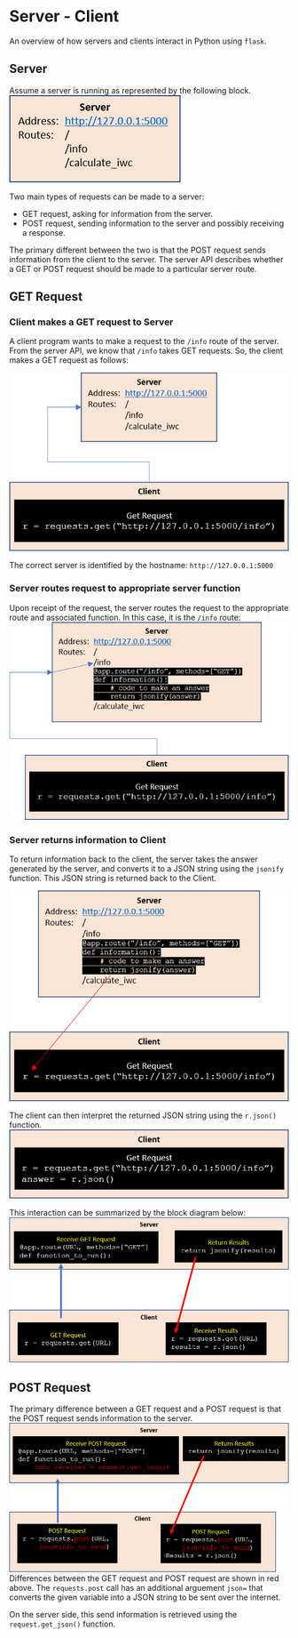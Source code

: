 # Server - Client
An overview of how servers and clients interact in Python using `flask`.
## Server
Assume a server is running as represented by the following block.
![server_only.png](server_client_diagram_files/server_only.png)

Two main types of requests can be made to a server:
* GET request, asking for information from the server.
* POST request, sending information to the server and possibly receiving a
response.

The primary different between the two is that the POST request sends
information from the client to the server.  The server API describes
whether a GET or POST request should be made to a particular server route.

## GET Request
### Client makes a GET request to Server
A client program wants to make a request to the `/info`
route of the server.  From the server API, we know that `/info` takes GET
requests.  So, the client makes a GET request as follows:

![GET_request.png](server_client_diagram_files/GET_request.png)

The correct server is identified by the hostname:  `http://127.0.0.1:5000`

### Server routes request to appropriate server function
Upon receipt of the request, the server routes the request to the appropriate
route and associated function.  In this case, it is the `/info` route:
![server_info_route.png](server_client_diagram_files/server_info_route.png)

### Server returns information to Client
To return information back to the client, the server takes the answer
generated by the server, and converts it to a JSON string using the
`jsonify` function.  This JSON string is returned back to the Client.

![GET_return.png](server_client_diagram_files/GET_return.png)

The client can then interpret the returned JSON string using the `r.json()`
function.
![client_r_json.png](server_client_diagram_files/client_r_json.png)


This interaction can be summarized by the block diagram below:
![GET_overview.png](server_client_diagram_files/GET_overview.png)

## POST Request
The primary difference between a GET request and a POST request is that the
POST request sends information to the server.
![POST_overview.png](server_client_diagram_files/POST_overview.png)
Differences between the GET request and POST request are shown in red above.
The `requests.post` call has an additional arguement `json=` that converts
the given variable into a JSON string to be sent over the internet.

On the server side, this send information is retrieved using the 
`request.get_json()` function. 
